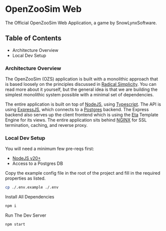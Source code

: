 # OpenZooSim Web

The Official OpenZooSim Web Application, a game by SnowLynxSoftware.

## Table of Contents

- Architecture Overview
- Local Dev Setup

### Architecture Overview

The OpenZooSim (OZS) application is built with a
monolithic approach that is based loosely on the
principles discussed in [Radical Simplicity](https://www.radicalsimpli.city/). You can read more about it yourself, but the general idea is that we are building the simplest monolithic system possible with a minimal set of dependencies.

The entire application is built on top of [NodeJS](https://nodejs.org/), using [Typescript](https://www.typescriptlang.org/). The API is using [ExpressJS](https://expressjs.com/), which connects to a [Postgres](https://www.postgresql.org/) backend. The Express backend also serves up the client frontend which is using the [Eta](https://eta.js.org/) Template Engine for its views. The entire application sits behind [NGINX](https://www.nginx.com/) for SSL termination, caching, and reverse proxy.

### Local Dev Setup

You will need a minimum few pre-reqs first:

- [NodeJS v20+](https://nodejs.org/)
- Access to a Postgres DB

Copy the example config file in the root of the project and fill in the required properties as listed.

```bash
cp ./.env.example ./.env
```

Install All Dependencies

```bash
npm i
```

Run The Dev Server

```bash
npm start
```
